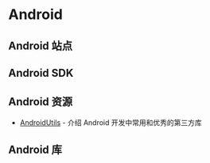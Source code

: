 # Android

## Android 站点

## Android SDK

## Android 资源

- [AndroidUtils](https://github.com/Blizzard-liu/AndroidUtils/) - 介绍 Android 开发中常用和优秀的第三方库

## Android 库
